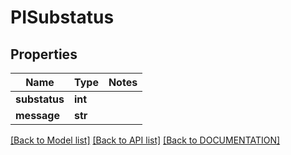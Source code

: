 # PISubstatus

## Properties
Name | Type | Notes
------------ | ------------- | -------------
**substatus** | **int**
**message** | **str**

[[Back to Model list]](../../DOCUMENTATION.md#documentation-for-models) [[Back to API list]](../../DOCUMENTATION.md#documentation-for-api-endpoints) [[Back to DOCUMENTATION]](../../DOCUMENTATION.md)
